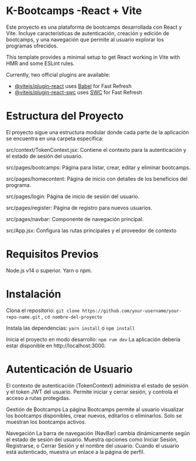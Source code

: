 # K-Bootcamps -React + Vite
Este proyecto es una plataforma de bootcamps desarrollada con React y Vite. Incluye características de autenticación, creación y edición de bootcamps, y una navegación que permite al usuario explorar los programas ofrecidos.

This template provides a minimal setup to get React working in Vite with HMR and some ESLint rules.

Currently, two official plugins are available:

- [@vitejs/plugin-react](https://github.com/vitejs/vite-plugin-react/blob/main/packages/plugin-react/README.md) uses [Babel](https://babeljs.io/) for Fast Refresh
- [@vitejs/plugin-react-swc](https://github.com/vitejs/vite-plugin-react-swc) uses [SWC](https://swc.rs/) for Fast Refresh

# Estructura del Proyecto
El proyecto sigue una estructura modular donde cada parte de la aplicación se encuentra en una carpeta específica:

src/context/TokenContext.jsx: Contiene el contexto para la autenticación y el estado de sesión del usuario.

src/pages/bootcamps: Página para listar, crear, editar y eliminar bootcamps.

src/pages/homecontent: Página de inicio con detalles de los beneficios del programa.

src/pages/login: Página de inicio de sesión del usuario.

src/pages/register: Página de registro para nuevos usuarios.

src/pages/navbar: Componente de navegación principal.

src/App.jsx: Configura las rutas principales y el proveedor de contexto

# Requisitos Previos
Node.js v14 o superior.
Yarn o npm.

# Instalación
Clona el repositorio: `git clone https://github.com/your-username/your-repo-name.git` , `cd nombre-del-proyecto`

Instala las dependencias: `yarn install` o `npm install`

Inicia el proyecto en modo desarrollo: `npm rum dev`
La aplicación debería estar disponible en http://localhost:3000.

# Autenticación de Usuario
El contexto de autenticación (TokenContext) administra el estado de sesión y el token JWT del usuario. Permite iniciar y cerrar sesión, y controla el acceso a rutas protegidas.

Gestión de Bootcamps
La página Bootcamps permite al usuario visualizar los bootcamps disponibles, crear nuevos, editarlos o eliminarlos. Solo se muestran los bootcamps activos.

Navegación
La barra de navegación (NavBar) cambia dinámicamente según el estado de sesión del usuario. Muestra opciones como Iniciar Sesión, Registrarse, o Cerrar Sesión y el nombre del usuario. Cuando el usuario está autenticado, muestra un enlace a la página de perfil.




